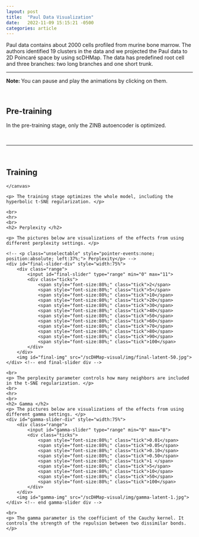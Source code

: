 ```yaml
---
layout: post
title:  "Paul Data Visualization"
date:   2022-11-09 15:15:21 -0500
categories: article
---
```



<!-- For more information about the gif play/pause button library (gifa11y) being used,
	please see https://github.com/adamchaboryk/gifa11y -->

<!-- html elements can be inserted anywhere (before main, in main, after main) -->
<!-- However, if you want any gifs with a play/pause button, they must go after <main class="container"> -->
Paul data contains about 2000 cells profiled from murine bone marrow. 
The authors identified 19 clusters in the data and we projected the Paul data to 2D Poincaré space by using scDHMap. 
The data has predefined root cell and three branches: two long branches and one short trunk.


---

<strong> Note: </strong> You can pause and play the animations by clicking on them.
<div>
<br>
	<h2>Pre-training</h2>
	<div class="gif-container">
		<canvas class="pre-training-canvas" id="pre-training-canvas"> </canvas>
		<div id="pause-btn" class="pause-btn"></div>
	</div>
	<p> In the pre-training stage, only the ZINB autoencoder is optimized. <br>
<div>
<br>
<hr>
<br>
	<h2>Training</h2>
	<canvas class="training-canvas" id="training-canvas">

	</canvas>

	<p> The training stage optimizes the whole model, including the hyperbolic t-SNE regularization. </p>
	
	<br>
	<hr>
	<br>
	<h2> Perplexity </h2>

	<p> The pictures below are visualizations of the effects from using different perplexity settings. </p>

	<!-- <p class="unselectable" style="pointer-events:none; position:absolute; left:37%;"> Perplexity</p> -->
	<div id="final-slider-div" style="width:75%">
		<div class="range">
			<input id="final-slider" type="range" min="0" max="11">
			<div class="ticks">
				<span style="font-size:80%;" class="tick">2</span>
				<span style="font-size:80%;" class="tick">5</span>
				<span style="font-size:80%;" class="tick">10</span>
				<span style="font-size:80%;" class="tick">20</span>
				<span style="font-size:80%;" class="tick">30</span>
				<span style="font-size:80%;" class="tick">40</span>
				<span style="font-size:80%;" class="tick">50</span>
				<span style="font-size:80%;" class="tick">60</span>
				<span style="font-size:80%;" class="tick">70</span>
				<span style="font-size:80%;" class="tick">80</span>
				<span style="font-size:80%;" class="tick">90</span>
				<span style="font-size:80%;" class="tick">100</span>
			</div>
		</div>
		<img id="final-img" src="/scDHMap-visual/img/final-latent-50.jpg">
	</div> <!-- end final-slider div -->

	<br>
	<p> The perplexity parameter controls how many neighbors are included in the t-SNE regularization. </p>	
	<br>
	<hr>
	<br>
	<h2> Gamma </h2>
	<p> The pictures below are visualizations of the effects from using different gamma settings. </p>
	<div id="gamma-slider-div" style="width:75%">
		<div class="range">
			<input id="gamma-slider" type="range" min="0" max="8">
			<div class="ticks">
				<span style="font-size:80%;" class="tick">0.01</span>
				<span style="font-size:80%;" class="tick">0.05</span>
				<span style="font-size:80%;" class="tick">0.10</span>
				<span style="font-size:80%;" class="tick">0.50</span>
				<span style="font-size:80%;" class="tick">1	</span>
				<span style="font-size:80%;" class="tick">5</span>
				<span style="font-size:80%;" class="tick">10</span>
				<span style="font-size:80%;" class="tick">50</span>
				<span style="font-size:80%;" class="tick">100</span>
			</div>
		</div>
		<img id="gamma-img" src="/scDHMap-visual/img/gamma-latent-1.jpg">
	</div> <!-- end gamma-slider div -->

	<br>
	<p> The gamma parameter is the coefficient of the Cauchy kernel. It controls the strength of the repulsion between two dissimilar bonds. </p>

<style>
	
</style>
<link rel="stylesheet" type="text/css" href="/scDHMap-visual/slider.css">
<script type="text/javascript" src="/scDHMap-visual/slideshow.js"></script>
<script type="text/javascript" src="/scDHMap-visual/gifler.js"></script>
<script type="text/javascript" src="/scDHMap-visual/run-gifler.js"></script>
<script src="https://ajax.googleapis.com/ajax/libs/jquery/3.5.1/jquery.min.js"></script>
<script>
	var perpMap = new Map([
		[0, 2], [1, 5], [2, 10], [3, 20], [4, 30],
		[5, 40], [6, 50], [7, 60], [8, 70], [9, 80], 
		[10, 90], [11, 100]
	]);

	var gammaMap = new Map([
		[0, 0.01], [1, 0.05], [2, 0.10], [3, 0.50], 
		[4, 1], [5, 5], [6, 10], [7, 50], [8, 100]
	]);


	$("#final-slider").on("change", function(e){
		let key = parseInt($(this).val());
		let val = perpMap.get(key);
		console.log(`${key} : ${val}`);
		$("#final-img").attr("src", `/scDHMap-visual/img/final-latent-${val}.jpg`);
	});

	$("#gamma-slider").on("change", function(e){
		let key = parseInt($(this).val());
		let val = gammaMap.get(key);
		console.log(`${key} : ${val}`);
		$("#gamma-img").attr("src", `/scDHMap-visual/img/gamma-latent-${val}.jpg`);
	});

</script>



